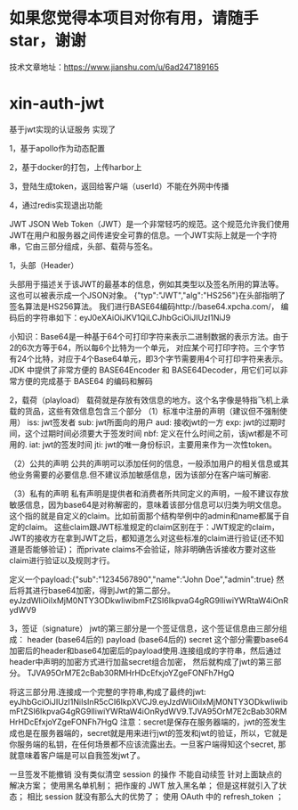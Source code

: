 # 如果您觉得本项目对你有用，请随手star，谢谢
技术文章地址：https://www.jianshu.com/u/6ad247189165

# xin-auth-jwt
基于jwt实现的认证服务 实现了

1，基于apollo作为动态配置

2，基于docker的打包，上传harbor上

3，登陆生成token，返回给客户端（userId）不能在外网中传播

4，通过redis实现退出功能

JWT
JSON Web Token（JWT）是一个非常轻巧的规范。这个规范允许我们使用JWT在用户和服务器之间传递安全可靠的信息。一个JWT实际上就是一个字符串，它由三部分组成，头部、载荷与签名。

1，头部（Header）

头部用于描述关于该JWT的最基本的信息，例如其类型以及签名所用的算法等。这也可以被表示成一个JSON对象。
{"typ":"JWT","alg":"HS256"}在头部指明了签名算法是HS256算法。 我们进行BASE64编码http://base64.xpcha.com/，
编码后的字符串如下：eyJ0eXAiOiJKV1QiLCJhbGciOiJIUzI1NiJ9

小知识：Base64是一种基于64个可打印字符来表示二进制数据的表示方法。由于2的6次方等于64，所以每6个比特为一个单元，
对应某个可打印字符。三个字节有24个比特，对应于4个Base64单元，即3个字节需要用4个可打印字符来表示。
JDK 中提供了非常方便的 BASE64Encoder 和 BASE64Decoder，用它们可以非常方便的完成基于 BASE64 的编码和解码

2，载荷（playload）
载荷就是存放有效信息的地方。这个名字像是特指飞机上承载的货品，这些有效信息包含三个部分
（1）标准中注册的声明（建议但不强制使用）
 iss: jwt签发者
 sub: jwt所面向的用户
 aud: 接收jwt的一方
 exp: jwt的过期时间，这个过期时间必须要大于签发时间
 nbf: 定义在什么时间之前，该jwt都是不可用的.
 iat: jwt的签发时间
 jti: jwt的唯一身份标识，主要用来作为一次性token。
 
（2）公共的声明
 公共的声明可以添加任何的信息，一般添加用户的相关信息或其他业务需要的必要信息.但不建议添加敏感信息，因为该部分在客户端可解密.
 
（3）私有的声明
 私有声明是提供者和消费者所共同定义的声明，一般不建议存放敏感信息，因为base64是对称解密的，意味着该部分信息可以归类为明文信息。
 这个指的就是自定义的claim。比如前面那个结构举例中的admin和name都属于自定的claim。
 这些claim跟JWT标准规定的claim区别在于：JWT规定的claim，JWT的接收方在拿到JWT之后，都知道怎么对这些标准的claim进行验证(还不知道是否能够验证)；
 而private claims不会验证，除非明确告诉接收方要对这些claim进行验证以及规则才行。

 定义一个payload:{"sub":"1234567890","name":"John Doe","admin":true} 然后将其进行base64加密，得到Jwt的第二部分。
 eyJzdWIiOiIxMjM0NTY3ODkwIiwibmFtZSI6IkpvaG4gRG9lIiwiYWRtaW4iOnRydWV9
 
3，签证（signature）
jwt的第三部分是一个签证信息，这个签证信息由三部分组成：
header (base64后的)
payload (base64后的)
secret
这个部分需要base64加密后的header和base64加密后的payload使用.连接组成的字符串，然后通过header中声明的加密方式进行加盐secret组合加密，
然后就构成了jwt的第三部分。
TJVA95OrM7E2cBab30RMHrHDcEfxjoYZgeFONFh7HgQ

将这三部分用.连接成一个完整的字符串,构成了最终的jwt:
eyJhbGciOiJIUzI1NiIsInR5cCI6IkpXVCJ9.eyJzdWIiOiIxMjM0NTY3ODkwIiwibmFtZSI6IkpvaG4gRG9lIiwiYWRtaW4iOnRydWV9.TJVA95OrM7E2cBab30RMHrHDcEfxjoYZgeFONFh7HgQ
注意：secret是保存在服务器端的，jwt的签发生成也是在服务器端的，secret就是用来进行jwt的签发和jwt的验证，所以，它就是你服务端的私钥，在任何场景都不应该流露出去。一旦客户端得知这个secret, 那就意味着客户端是可以自我签发jwt了。


一旦签发不能撤销 没有类似清空 session 的操作
不能自动续签
针对上面缺点的解决方案；
使用黑名单机制； 把作废的 JWT 放入黑名单； 但是这样就引入了状态； 相比 session 就没有那么大的优势了；
使用 OAuth 中的 refresh_token ；